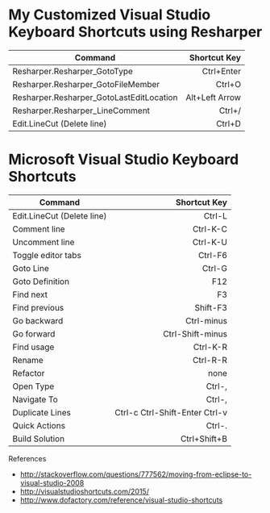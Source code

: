 # My Customized Visual Studio Keyboard Shortcuts using Resharper

|    Command      	   							| 	Shortcut Key  	                 |
| ----------------------------------------------|-----------------------------------:|
|   Resharper.Resharper_GotoType            	|    Ctrl+Enter                      |
|   Resharper.Resharper_GotoFileMember			|    Ctrl+O             			 |
|   Resharper.Resharper_GotoLastEditLocation	|    Alt+Left Arrow                  |
|   Resharper.Resharper_LineComment				|    Ctrl+/             			 |
|   Edit.LineCut (Delete line)           |    Ctrl+D                   |


# Microsoft Visual Studio Keyboard Shortcuts

|    Command      	   | 	Shortcut Key  	                  |
| -------------------- |-----------------------------------:|
|   Edit.LineCut (Delete line)        |    Ctrl-L                          |
|   Comment line       |    Ctrl-K-C                        |
|   Uncomment line     |    Ctrl-K-U                        |
|   Toggle editor tabs |    Ctrl-F6                         |
|   Goto Line          |    Ctrl-G                          |
|   Goto Definition    |    F12                             |
|   Find next          |    F3                              |
|   Find previous      |    Shift-F3                        |  
|   Go backward        |    Ctrl-minus                      |
|   Go forward         |    Ctrl-Shift-minus                |
|   Find usage         |    Ctrl-K-R                        |
|   Rename             |    Ctrl-R-R                        |
|   Refactor           |    none                            |
|   Open Type          |    Ctrl-,                          |
|   Navigate To        |    Ctrl-,                          |
|   Duplicate Lines    |    Ctrl-c Ctrl-Shift-Enter Ctrl-v  |
|   Quick Actions      |    Ctrl-.                          |
|   Build Solution     |    Ctrl+Shift+B                    |

References

- <http://stackoverflow.com/questions/777562/moving-from-eclipse-to-visual-studio-2008>
- <http://visualstudioshortcuts.com/2015/>
- <http://www.dofactory.com/reference/visual-studio-shortcuts>
